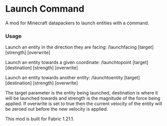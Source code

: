 # Launch Command
A mod for Minecraft datapackers to launch entities with a command.

### Usage
Launch an entity in the direction they are facing:
/launchfacing [target] [strength] [overwrite]

Launch an entity towards a given coordinate:
/launchtopoint [target] [destination] [strength] [overwrite]

Launch an entity towards another entity:
/launchtoentity [target] [destination] [strength] [overwrite]

The target parameter is the entity being launched, destination is where it will be launched towards and strength is the magnitude of the force being applied.
If overwrite is set to true then the current velocity of the entity will be zeroed out before the new velocity is applied.

This mod is built for Fabric 1.21.1.